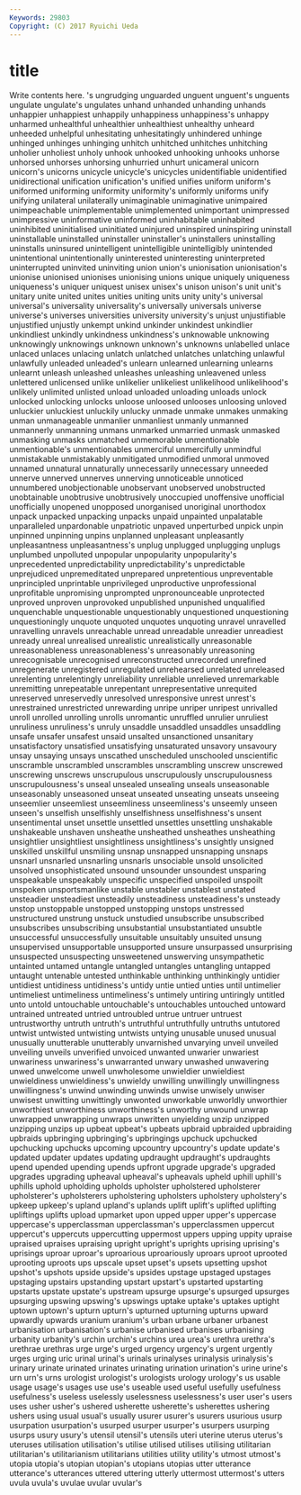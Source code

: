 ```yaml
---
Keywords: 29803 
Copyright: (C) 2017 Ryuichi Ueda
---
```


# title

Write contents here.
's ungrudging unguarded unguent unguent's
unguents ungulate ungulate's ungulates unhand unhanded unhanding unhands unhappier unhappiest
unhappily unhappiness unhappiness's unhappy unharmed unhealthful unhealthier unhealthiest unhealthy unheard
unheeded unhelpful unhesitating unhesitatingly unhindered unhinge unhinged unhinges unhinging unhitch
unhitched unhitches unhitching unholier unholiest unholy unhook unhooked unhooking unhooks
unhorse unhorsed unhorses unhorsing unhurried unhurt unicameral unicorn unicorn's unicorns
unicycle unicycle's unicycles unidentifiable unidentified unidirectional unification unification's unified unifies
uniform uniform's uniformed uniforming uniformity uniformity's uniformly uniforms unify unifying
unilateral unilaterally unimaginable unimaginative unimpaired unimpeachable unimplementable unimplemented unimportant unimpressed
unimpressive uninformative uninformed uninhabitable uninhabited uninhibited uninitialised uninitiated uninjured uninspired
uninspiring uninstall uninstallable uninstalled uninstaller uninstaller's uninstallers uninstalling uninstalls uninsured
unintelligent unintelligible unintelligibly unintended unintentional unintentionally uninterested uninteresting uninterpreted uninterrupted
uninvited uninviting union union's unionisation unionisation's unionise unionised unionises unionising
unions unique uniquely uniqueness uniqueness's uniquer uniquest unisex unisex's unison
unison's unit unit's unitary unite united unites unities uniting units
unity unity's universal universal's universality universality's universally universals universe universe's
universes universities university university's unjust unjustifiable unjustified unjustly unkempt unkind
unkinder unkindest unkindlier unkindliest unkindly unkindness unkindness's unknowable unknowing unknowingly
unknowings unknown unknown's unknowns unlabelled unlace unlaced unlaces unlacing unlatch
unlatched unlatches unlatching unlawful unlawfully unleaded unleaded's unlearn unlearned unlearning
unlearns unlearnt unleash unleashed unleashes unleashing unleavened unless unlettered unlicensed
unlike unlikelier unlikeliest unlikelihood unlikelihood's unlikely unlimited unlisted unload unloaded
unloading unloads unlock unlocked unlocking unlocks unloose unloosed unlooses unloosing
unloved unluckier unluckiest unluckily unlucky unmade unmake unmakes unmaking unman
unmanageable unmanlier unmanliest unmanly unmanned unmannerly unmanning unmans unmarked unmarried
unmask unmasked unmasking unmasks unmatched unmemorable unmentionable unmentionable's unmentionables unmerciful
unmercifully unmindful unmistakable unmistakably unmitigated unmodified unmoral unmoved unnamed unnatural
unnaturally unnecessarily unnecessary unneeded unnerve unnerved unnerves unnerving unnoticeable unnoticed
unnumbered unobjectionable unobservant unobserved unobstructed unobtainable unobtrusive unobtrusively unoccupied unoffensive
unofficial unofficially unopened unopposed unorganised unoriginal unorthodox unpack unpacked unpacking
unpacks unpaid unpainted unpalatable unparalleled unpardonable unpatriotic unpaved unperturbed unpick
unpin unpinned unpinning unpins unplanned unpleasant unpleasantly unpleasantness unpleasantness's unplug
unplugged unplugging unplugs unplumbed unpolluted unpopular unpopularity unpopularity's unprecedented unpredictability
unpredictability's unpredictable unprejudiced unpremeditated unprepared unpretentious unpreventable unprincipled unprintable unprivileged
unproductive unprofessional unprofitable unpromising unprompted unpronounceable unprotected unproved unproven unprovoked
unpublished unpunished unqualified unquenchable unquestionable unquestionably unquestioned unquestioning unquestioningly unquote
unquoted unquotes unquoting unravel unravelled unravelling unravels unreachable unread unreadable
unreadier unreadiest unready unreal unrealised unrealistic unrealistically unreasonable unreasonableness unreasonableness's
unreasonably unreasoning unrecognisable unrecognised unreconstructed unrecorded unrefined unregenerate unregistered unregulated
unrehearsed unrelated unreleased unrelenting unrelentingly unreliability unreliable unrelieved unremarkable unremitting
unrepeatable unrepentant unrepresentative unrequited unreserved unreservedly unresolved unresponsive unrest unrest's
unrestrained unrestricted unrewarding unripe unriper unripest unrivalled unroll unrolled unrolling
unrolls unromantic unruffled unrulier unruliest unruliness unruliness's unruly unsaddle unsaddled
unsaddles unsaddling unsafe unsafer unsafest unsaid unsalted unsanctioned unsanitary unsatisfactory
unsatisfied unsatisfying unsaturated unsavory unsavoury unsay unsaying unsays unscathed unscheduled
unschooled unscientific unscramble unscrambled unscrambles unscrambling unscrew unscrewed unscrewing unscrews
unscrupulous unscrupulously unscrupulousness unscrupulousness's unseal unsealed unsealing unseals unseasonable unseasonably
unseasoned unseat unseated unseating unseats unseeing unseemlier unseemliest unseemliness unseemliness's
unseemly unseen unseen's unselfish unselfishly unselfishness unselfishness's unsent unsentimental unset
unsettle unsettled unsettles unsettling unshakable unshakeable unshaven unsheathe unsheathed unsheathes
unsheathing unsightlier unsightliest unsightliness unsightliness's unsightly unsigned unskilled unskillful unsmiling
unsnap unsnapped unsnapping unsnaps unsnarl unsnarled unsnarling unsnarls unsociable unsold
unsolicited unsolved unsophisticated unsound unsounder unsoundest unsparing unspeakable unspeakably unspecific
unspecified unspoiled unspoilt unspoken unsportsmanlike unstable unstabler unstablest unstated unsteadier
unsteadiest unsteadily unsteadiness unsteadiness's unsteady unstop unstoppable unstopped unstopping unstops
unstressed unstructured unstrung unstuck unstudied unsubscribe unsubscribed unsubscribes unsubscribing unsubstantial
unsubstantiated unsubtle unsuccessful unsuccessfully unsuitable unsuitably unsuited unsung unsupervised unsupportable
unsupported unsure unsurpassed unsurprising unsuspected unsuspecting unsweetened unswerving unsympathetic untainted
untamed untangle untangled untangles untangling untapped untaught untenable untested unthinkable
unthinking unthinkingly untidier untidiest untidiness untidiness's untidy untie untied unties
until untimelier untimeliest untimeliness untimeliness's untimely untiring untiringly untitled unto
untold untouchable untouchable's untouchables untouched untoward untrained untreated untried untroubled
untrue untruer untruest untrustworthy untruth untruth's untruthful untruthfully untruths untutored
untwist untwisted untwisting untwists untying unusable unused unusual unusually unutterable
unutterably unvarnished unvarying unveil unveiled unveiling unveils unverified unvoiced unwanted
unwarier unwariest unwariness unwariness's unwarranted unwary unwashed unwavering unwed unwelcome
unwell unwholesome unwieldier unwieldiest unwieldiness unwieldiness's unwieldy unwilling unwillingly unwillingness
unwillingness's unwind unwinding unwinds unwise unwisely unwiser unwisest unwitting unwittingly
unwonted unworkable unworldly unworthier unworthiest unworthiness unworthiness's unworthy unwound unwrap
unwrapped unwrapping unwraps unwritten unyielding unzip unzipped unzipping unzips up
upbeat upbeat's upbeats upbraid upbraided upbraiding upbraids upbringing upbringing's upbringings
upchuck upchucked upchucking upchucks upcoming upcountry upcountry's update update's updated
updater updates updating updraught updraught's updraughts upend upended upending upends
upfront upgrade upgrade's upgraded upgrades upgrading upheaval upheaval's upheavals upheld
uphill uphill's uphills uphold upholding upholds upholster upholstered upholsterer upholsterer's
upholsterers upholstering upholsters upholstery upholstery's upkeep upkeep's upland upland's uplands
uplift uplift's uplifted uplifting upliftings uplifts upload upmarket upon upped
upper upper's uppercase uppercase's upperclassman upperclassman's upperclassmen uppercut uppercut's uppercuts
uppercutting uppermost uppers upping uppity upraise upraised upraises upraising upright
upright's uprights uprising uprising's uprisings uproar uproar's uproarious uproariously uproars
uproot uprooted uprooting uproots ups upscale upset upset's upsets upsetting
upshot upshot's upshots upside upside's upsides upstage upstaged upstages upstaging
upstairs upstanding upstart upstart's upstarted upstarting upstarts upstate upstate's upstream
upsurge upsurge's upsurged upsurges upsurging upswing upswing's upswings uptake uptake's
uptakes uptight uptown uptown's upturn upturn's upturned upturning upturns upward
upwardly upwards uranium uranium's urban urbane urbaner urbanest urbanisation urbanisation's
urbanise urbanised urbanises urbanising urbanity urbanity's urchin urchin's urchins urea
urea's urethra urethra's urethrae urethras urge urge's urged urgency urgency's
urgent urgently urges urging uric urinal urinal's urinals urinalyses urinalysis
urinalysis's urinary urinate urinated urinates urinating urination urination's urine urine's
urn urn's urns urologist urologist's urologists urology urology's us usable
usage usage's usages use use's useable used useful usefully usefulness
usefulness's useless uselessly uselessness uselessness's user user's users uses usher
usher's ushered usherette usherette's usherettes ushering ushers using usual usual's
usually usurer usurer's usurers usurious usurp usurpation usurpation's usurped usurper
usurper's usurpers usurping usurps usury usury's utensil utensil's utensils uteri
uterine uterus uterus's uteruses utilisation utilisation's utilise utilised utilises utilising
utilitarian utilitarian's utilitarianism utilitarians utilities utility utility's utmost utmost's utopia
utopia's utopian utopian's utopians utopias utter utterance utterance's utterances uttered
uttering utterly uttermost uttermost's utters uvula uvula's uvulae uvular uvular's
